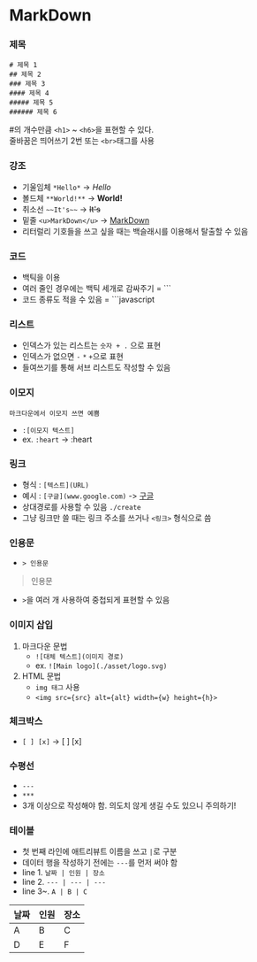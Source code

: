 # MarkDown

### 제목
```
# 제목 1 
## 제목 2
### 제목 3
#### 제목 4
##### 제목 5
###### 제목 6
```
#의 개수만큼 `<h1>` ~ `<h6>`을 표현할 수 있다.  
줄바꿈은 띄어쓰기 2번 또는 `<br>`태그를 사용

### 강조

- 기울임체 `*Hello*` -> *Hello*
- 볼드체 `**World!**` -> **World!**
- 취소선 `~~It's~~` -> ~~It's~~
- 밑줄 `<u>MarkDown</u>` -> <u>MarkDown</u>
- 리터럴리 기호들을 쓰고 싶을 때는 백슬래시를 이용해서 탈출할 수 있음

### 코드
- 백틱을 이용
- 여러 줄인 경우에는 백틱 세개로 감싸주기 = ```
- 코드 종류도 적을 수 있음  = ```javascript

### 리스트
- 인덱스가 있는 리스트는 `숫자 + .` 으로 표현
- 인덱스가 없으면 `-` `*` `+`으로 표현
- 들여쓰기를 통해 서브 리스트도 작성할 수 있음

### 이모지
`마크다운에서 이모지 쓰면 예쁨`
- `:[이모지 텍스트]`
- ex. `:heart` -> :heart

### 링크
- 형식 : `[텍스트](URL)`
- 예시 : `[구글](www.google.com)` -> [구글](www.google.com)
- 상대경로를 사용할 수 있음 `./create`
- 그냥 링크만 쓸 때는 링크 주소를 쓰거나 `<링크>` 형식으로 씀
  
### 인용문
- `> 인용문` 
> 인용문
- `>`을 여러 개 사용하여 중첩되게 표현할 수 있음


### 이미지 삽입
1. 마크다운 문법
   - `![대체 텍스트](이미지 경로)`
   - ex. `![Main logo](./asset/logo.svg)`
2. HTML 문법
    - `img 태그` 사용
    - `<img src={src} alt={alt} width={w} height={h}>`

### 체크박스
- `[ ] [x]` -> [ ] [x]

### 수평선
- `---`
- `***`
- 3개 이상으로 작성해야 함. 의도치 않게 생길 수도 있으니 주의하기!

### 테이블
- 첫 번째 라인에 애트리뷰트 이름을 쓰고 `|`로 구분
- 데이터 행을 작성하기 전에는 `---`를 먼저 써야 함
- line 1. `날짜 | 인원 | 장소 `
- line 2. `--- | --- | --- `
- line 3~. ` A | B | C `

날짜 | 인원 | 장소 
--- | --- | --- 
 A | B | C 
 D | E | F
